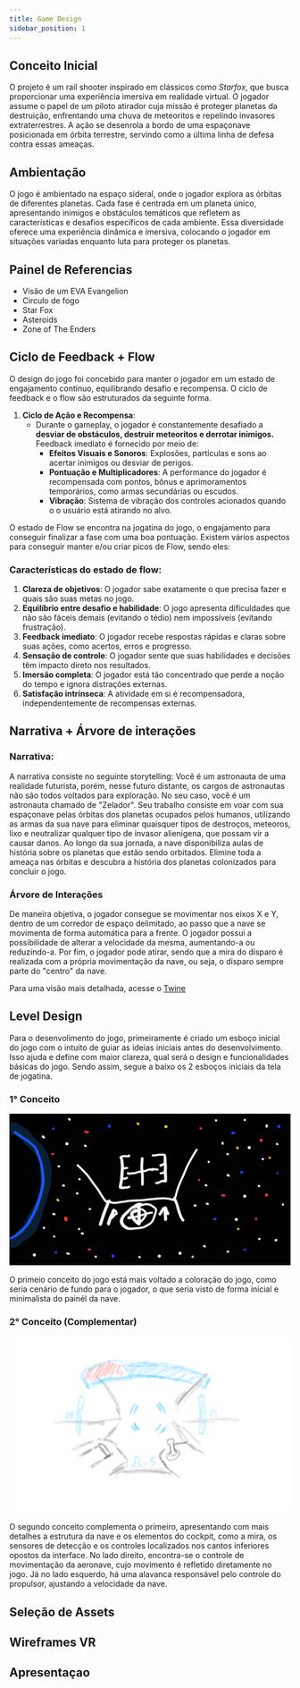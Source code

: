```yaml
---
title: Game Design
sidebar_position: 1
---
```


## Conceito Inicial

O projeto é um rail shooter inspirado em clássicos como *Starfox*, que busca proporcionar uma experiência imersiva em realidade virtual. O jogador assume o papel de um piloto atirador cuja missão é proteger planetas da destruição, enfrentando uma chuva de meteoritos e repelindo invasores extraterrestres. A ação se desenrola a bordo de uma espaçonave posicionada em órbita terrestre, servindo como a última linha de defesa contra essas ameaças.

## Ambientação

O jogo é ambientado na espaço sideral, onde o jogador explora as órbitas de diferentes planetas. Cada fase é centrada em um planeta único, apresentando inimigos e obstáculos temáticos que refletem as características e desafios específicos de cada ambiente. Essa diversidade oferece uma experiência dinâmica e imersiva, colocando o jogador em situações variadas enquanto luta para proteger os planetas.

## Painel de Referencias 
<!-- Colocar Link Miro -->
- Visão de um EVA Evangelion
- Circulo de fogo
- Star Fox
- Asteroids
- Zone of The Enders

## Ciclo de Feedback + Flow

O design do jogo foi concebido para manter o jogador em um estado de engajamento contínuo, equilibrando desafio e recompensa. O ciclo de feedback e o flow são estruturados da seguinte forma.

1. **Ciclo de Ação e Recompensa**:  
   - Durante o gameplay, o jogador é constantemente desafiado a **desviar de obstáculos, destruir meteoritos e derrotar inimigos.** Feedback imediato é fornecido por meio de:
     - **Efeitos Visuais e Sonoros**: Explosões, partículas e sons ao acertar inimigos ou desviar de perigos.
     - **Pontuação e Multiplicadores**: A performance do jogador é recompensada com pontos, bônus e aprimoramentos temporários, como armas secundárias ou escudos.
     - **Vibração**: Sistema de vibração dos controles acionados quando o o usuário está atirando no alvo.

O estado de Flow se encontra na jogatina do jogo, o engajamento para conseguir finalizar a fase com uma boa pontuação. Existem vários aspectos para conseguir manter e/ou criar picos de Flow, sendo eles:

### Características do estado de flow:

1. **Clareza de objetivos**: O jogador sabe exatamente o que precisa fazer e quais são suas metas no jogo.
2. **Equilíbrio entre desafio e habilidade**: O jogo apresenta dificuldades que não são fáceis demais (evitando o tédio) nem impossíveis (evitando frustração).
3. **Feedback imediato**: O jogador recebe respostas rápidas e claras sobre suas ações, como acertos, erros e progresso.
4. **Sensação de controle**: O jogador sente que suas habilidades e decisões têm impacto direto nos resultados.
5. **Imersão completa**: O jogador está tão concentrado que perde a noção do tempo e ignora distrações externas.
6. **Satisfação intrínseca**: A atividade em si é recompensadora, independentemente de recompensas externas.

## Narrativa + Árvore de interações

### Narrativa:
A narrativa consiste no seguinte storytelling: Você é um astronauta de uma realidade futurista, porém, nesse futuro distante, os cargos de astronautas não são todos voltados para exploração. No seu caso, você é um astronauta chamado de "Zelador". Seu trabalho consiste em voar com sua espaçonave pelas órbitas dos planetas ocupados pelos humanos, utilizando as armas da sua nave para eliminar quaisquer tipos de destroços, meteoros, lixo e neutralizar qualquer tipo de invasor alienigena, que possam vir a causar danos. Ao longo da sua jornada, a nave disponibiliza aulas de história sobre os planetas que estão sendo orbitados. Elimine toda a ameaça nas órbitas e descubra a história dos planetas colonizados para concluir o jogo.

### Árvore de Interações
De maneira objetiva, o jogador consegue se movimentar nos eixos X e Y, dentro de um corredor de espaço delimitado, ao passo que a nave se movimenta de forma automática para a frente. O jogador possui a possibilidade de alterar a velocidade da mesma, aumentando-a ou reduzindo-a. Por fim, o jogador pode atirar, sendo que a mira do disparo é realizada com a própria movimentação da nave, ou seja, o disparo sempre parte do "centro" da nave.

Para uma visão mais detalhada, acesse o <a href="https://twinery.org/2/#/stories/68081cfa-4f79-46e0-9f9b-da9d99e355c4" target="_blank">Twine</a>


## Level Design

Para o desenvolimento do jogo, primeiramente é criado um esboço inicial do jogo com o intuito de guiar as ideias iniciais antes do desenvolvimento. Isso ajuda e define com maior clareza, qual será o design e funcionalidades básicas do jogo. Sendo assim, segue a baixo os 2 esboços iniciais da tela de jogatina.

### 1° Conceito

![1° Conceito](./img/1_conceito.png)

O primeio conceito do jogo está mais voltado a coloração do jogo, como seria cenário de fundo para o jogador, o que seria visto de forma inicial e minimalista do painél da nave.

### 2° Conceito (Complementar)

![2° Conceito](./img/2_conceito.png)

O segundo conceito complementa o primeiro, apresentando com mais detalhes a estrutura da nave e os elementos do cockpit, como a mira, os sensores de detecção e os controles localizados nos cantos inferiores opostos da interface. No lado direito, encontra-se o controle de movimentação da aeronave, cujo movimento é refletido diretamente no jogo. Já no lado esquerdo, há uma alavanca responsável pelo controle do propulsor, ajustando a velocidade da nave.

## Seleção de Assets
<!-- Lista de arquivos -->

## Wireframes VR
<!-- papel ou digital -->

## Apresentaçao 